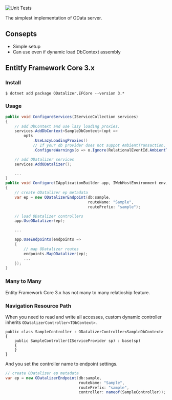 ![Unit Tests](https://github.com/commerble/ODatalizer/workflows/test/badge.svg)

The simplest implementation of OData server.

## Consepts

* Simple setup
* Can use even if dynamic load DbContext assembly

## Entitfy Framework Core 3.x

### Install

    $ dotnet add package ODatalizer.EFCore --version 3.*

### Usage

```cs:Startup.cs
public void ConfigureServices(IServiceCollection services)
{
    // add DbContext and use lazy loading proxies.
    services.AddDbContext<SampleDbContext>(opt => 
        opts
            .UseLazyLoadingProxies()
            // If your db provider does not suppot AmbientTransaction, ignore the warning.
            .ConfigureWarnings(o => o.Ignore(RelationalEventId.AmbientTransactionWarning)));

    // add ODatalizer services
    services.AddODatalizer();

    ...
}
public void Configure(IApplicationBuilder app, IWebHostEnvironment env, SampleDbContext sample)
{
    // create ODatalizer ep metadata
    var ep = new ODatalizerEndpoint(db:sample, 
                                    routeName: "Sample", 
                                    routePrefix: "sample");

    // load ODatalizer controllers
    app.UseODatalizer(ep);

    ...

    app.UseEndpoints(endpoints =>
    {
        // map ODatalizer routes
        endpoints.MapODatalizer(ep);
        ...
    });
}
```

### Many to Many

Entity Framework Core 3.x has not many to many relatioship feature.

### Navigation Resource Path
When you need to read and write all accesses, custom dynamic controller inherits `ODatalizerController<TDbContext>`.

```cs:SampleController
public class SampleController : ODatalizerController<SampleDbContext>
{
    public SampleController(IServiceProvider sp) : base(sp)
    {
    }
}
```

And you set the controller name to endpoint settings.

```cs:Startup.cs
// create ODatalizer ep metadata
var ep = new ODatalizerEndpoint(db:sample, 
                                routeName: "Sample", 
                                routePrefix: "sample",
                                controller: nameof(SampleController));
```